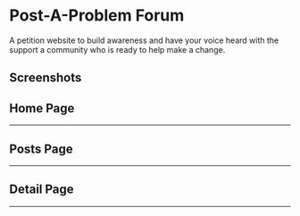 # Post-A-Problem Forum

A petition website to build awareness and have your voice heard  with the support a community who is ready to help make a change.

## Screenshots

## Home Page

---

## Posts Page

---

## Detail Page

---
